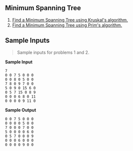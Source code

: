 Minimum Spanning Tree
----------------------

1. [Find a Minimum Spanning Tree using Kruskal's algorithm.](https://github.com/albertmunda/iaap/blob/master/assign10/quest.01.c)
2. [Find a Minimum Spanning Tree using Prim's algorithm.](https://github.com/albertmunda/iaap/blob/master/assign10/quest.02.c)

Sample Inputs
-------------------
>Sample inputs for problems 1 and 2.

**Sample Input**
```
7
0 0 7 5 0 0 0
0 0 8 0 5 0 0
7 8 0 9 7 0 0
5 0 9 0 15 6 0
0 5 7 15 0 8 9
0 0 0 6 8 0 11
0 0 0 0 9 11 0
```
**Sample Output**
```
0 0 7 5 0 0 0
0 0 0 0 5 0 0
7 0 0 0 7 0 0
5 0 0 0 0 6 0
0 5 7 0 0 0 9
0 0 0 6 0 0 0
0 0 0 0 9 0 0
```

